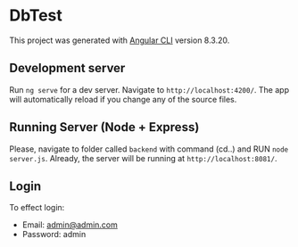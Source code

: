 # DbTest

This project was generated with [Angular CLI](https://github.com/angular/angular-cli) version 8.3.20.

## Development server

Run `ng serve` for a dev server. Navigate to `http://localhost:4200/`. The app will automatically reload if you change any of the source files.

## Running Server (Node + Express)

Please, navigate to folder called `backend` with command (cd..) and RUN `node server.js`. Already, the server will be running at `http://localhost:8081/`.

## Login

To effect login:

- Email: admin@admin.com
- Password: admin
